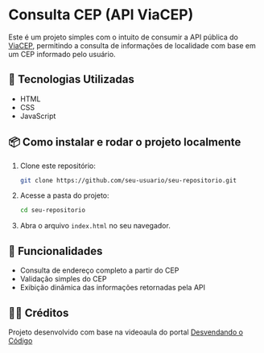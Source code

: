 # Consulta CEP (API ViaCEP)

Este é um projeto simples com o intuito de consumir a API pública do [ViaCEP](https://viacep.com.br/), permitindo a consulta de informações de localidade com base em um CEP informado pelo usuário.

## 🚀 Tecnologias Utilizadas

- HTML
- CSS
- JavaScript

## 📦 Como instalar e rodar o projeto localmente

1. Clone este repositório:

   ```bash
   git clone https://github.com/seu-usuario/seu-repositorio.git

   ```

2. Acesse a pasta do projeto:

   ```bash
   cd seu-repositorio

   ```

3. Abra o arquivo `index.html` no seu navegador.

## 🧩 Funcionalidades

- Consulta de endereço completo a partir do CEP
- Validação simples do CEP
- Exibição dinâmica das informações retornadas pela API

## 👨‍🏫 Créditos

Projeto desenvolvido com base na videoaula do portal [Desvendando o Código](https://desvendandoocodigo.com.br/?p=1529)

